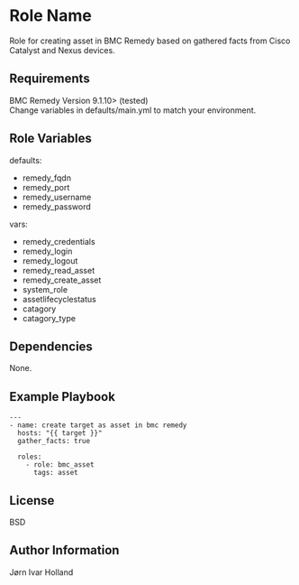 Role Name
=========

Role for creating asset in BMC Remedy based on gathered facts from Cisco Catalyst and Nexus devices.

Requirements
------------

BMC Remedy Version 9.1.10> (tested) <br>
Change variables in defaults/main.yml to match your environment.

Role Variables
--------------

defaults:
- remedy\_fqdn
- remedy\_port
- remedy\_username
- remedy\_password

vars:
- remedy\_credentials
- remedy\_login
- remedy\_logout
- remedy\_read\_asset
- remedy\_create\_asset
- system\_role
- assetlifecyclestatus
- catagory
- catagory\_type

Dependencies
------------

None.

Example Playbook
----------------

    ---
    - name: create target as asset in bmc remedy
      hosts: "{{ target }}"
      gather_facts: true

      roles:
        - role: bmc_asset
          tags: asset

License
-------

BSD

Author Information
------------------

Jørn Ivar Holland
